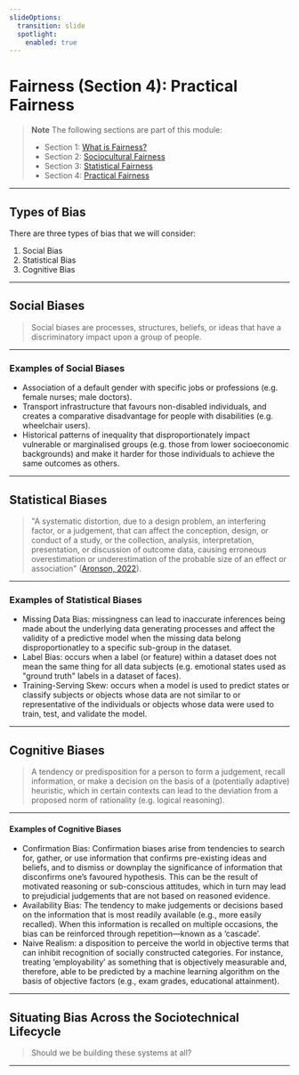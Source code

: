 ```yaml
---
slideOptions:
  transition: slide
  spotlight:
    enabled: true
---
```


# Fairness (Section 4): Practical Fairness

> **Note**
> The following sections are part of this module:
>
> - Section 1: [What is Fairness?](rri-203-1.md)
> - Section 2: [Sociocultural Fairness](rri-203-2.md)
> - Section 3: [Statistical Fairness](rri-203-3.md)
> - Section 4: [Practical Fairness](rri-203-4.md)

---

<!-- this whole section will be about proceduralising and operationalising fairness using partials from a case study -->

## Types of Bias

There are three types of bias that we will consider:

1. Social Bias
2. Statistical Bias
3. Cognitive Bias

---

## Social Biases

> Social biases are processes, structures, beliefs, or ideas that have a discriminatory impact upon a group of people.

----

### Examples of Social Biases

- Association of a default gender with specific jobs or professions (e.g. female nurses; male doctors).
- Transport infrastructure that favours non-disabled individuals, and creates a comparative disadvantage for people with disabilities (e.g. wheelchair users).
- Historical patterns of inequality that disproportionately impact vulnerable or marginalised groups (e.g. those from lower socioeconomic backgrounds) and make it harder for those individuals to achieve the same outcomes as others.

---

## Statistical Biases

> "A systematic distortion, due to a design problem, an interfering factor, or a judgement, that can affect the conception, design, or conduct of a study, or the collection, analysis, interpretation, presentation, or discussion of outcome data, causing erroneous overestimation or underestimation of the probable size of an effect or association" ([Aronson, 2022](https://catalogofbias.org/2018/06/15/a-word-about-evidence-6-bias-a-proposed-definition/)).

----

### Examples of Statistical Biases

- Missing Data Bias: missingness can lead to inaccurate inferences being made about the underlying data generating processes and affect the validity of a predictive model when the missing data belong disproportionatley to a specific sub-group in the dataset.
- Label Bias: occurs when a label (or feature) within a dataset does not mean the same thing for all data subjects (e.g. emotional states used as "ground truth" labels in a dataset of faces).
- Training-Serving Skew: occurs when a model is used to predict states or classify subjects or objects whose data are not similar to or representative of the individuals or objects whose data were used to train, test, and validate the model.

---

## Cognitive Biases

> A tendency or predisposition for a person to form a judgement, recall information, or make a decision on the basis of a (potentially adaptive) heuristic, which in certain contexts can lead to the deviation from a proposed norm of rationality (e.g. logical reasoning).

----

#### Examples of Cognitive Biases

- Confirmation Bias: Confirmation biases arise from tendencies to search for, gather, or use information that confirms pre-existing ideas and beliefs, and to dismiss or downplay the significance of information that disconfirms one’s favoured hypothesis. This can be the result of motivated reasoning or sub-conscious attitudes, which in turn may lead to prejudicial judgements that are not based on reasoned evidence.
- Availability Bias: The tendency to make judgements or decisions based on the information that is most readily available (e.g., more easily recalled). When this information is recalled on multiple occasions, the bias can be reinforced through repetition—known as a ‘cascade’.
- Naive Realism: a disposition to perceive the world in objective terms that can inhibit recognition of socially constructed categories. For instance, treating ‘employability’ as something that is objectively measurable and, therefore, able to be predicted by a machine learning algorithm on the basis of objective factors (e.g., exam grades, educational attainment).

---

## Situating Bias Across the Sociotechnical Lifecycle

<!-- Explain how bias enters into and is exacerbated across the sociotechnical lifecycle -->

> Should we be building these systems at all?

----
